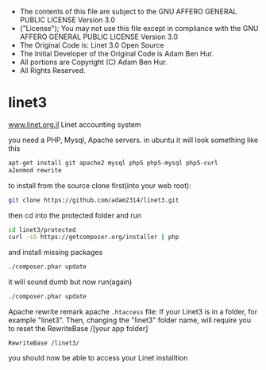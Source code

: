  * The contents of this file are subject to the GNU AFFERO GENERAL PUBLIC LICENSE Version 3.0
 * ("License"); You may not use this file except in compliance with the GNU AFFERO GENERAL PUBLIC LICENSE Version 3.0
 * The Original Code is:  Linet 3.0 Open Source
 * The Initial Developer of the Original Code is Adam Ben Hur.
 * All portions are Copyright (C) Adam Ben Hur.
 * All Rights Reserved.


linet3
======

www.linet.org.il
Linet accounting system

you need a PHP, Mysql, Apache servers. in ubuntu it will look something like this
```sh
apt-get install git apache2 mysql php5 php5-mysql php5-curl
a2enmod rewrite
```

to install from the source clone first(into your web root):
```sh
git clone https://github.com/adam2314/linet3.git
```

then cd into the protected folder and run
```sh
cd linet3/protected
curl -sS https://getcomposer.org/installer | php
```

and install missing packages
```sh
./composer.phar update
```
it will sound dumb but now run(again)
```sh
./composer.phar update
```
Apache rewrite remark apache `.htaccess` file:
If your Linet3 is in a folder, for example "linet3". Then, changing the "linet3" folder name, will require you to reset the RewriteBase /[your app folder]
```
RewriteBase /linet3/
```
you should now be able to access your Linet installtion


